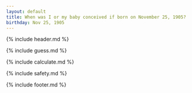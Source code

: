 ```yaml
---
layout: default
title: When was I or my baby conceived if born on November 25, 1905?
birthday: Nov 25, 1905
---
```


{% include header.md %}

{% include guess.md %}

{% include calculate.md %}

{% include safety.md %}

{% include footer.md %}



